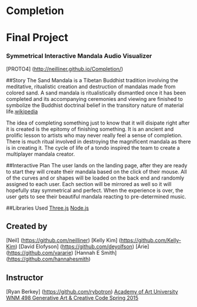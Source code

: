 # Completion
# Final Project 
### Symmetrical Interactive Mandala Audio Visualizer

[PROTO4] (http://neilliner.github.io/Completion/)

##Story
The Sand Mandala is a Tibetan Buddhist tradition involving the meditative, ritualistic creation and destruction of mandalas made from colored sand. A sand mandala is ritualistically dismantled once it has been completed and its accompanying ceremonies and viewing are finished to symbolize the Buddhist doctrinal belief in the transitory nature of material life.[wikipedia](http://en.wikipedia.org/wiki/Sand_mandala)

The idea of completing something just to know that it will disipate right after it is created is the epitomy of finishing something. It is an ancient and prolific lesson to artists who may never really feel a sense of completion. There is much ritual involved in destroying the magnificent mandala as there is in creating it. The cycle of life of a tondo inspired the team to create a multiplayer mandala creator. 

##Interactive Plan 
The user lands on the landing page, after they are ready to start they will create their mandala based on the click of their mouse.  All of the curves and or shapes will be loaded on the back end and randomly assigned to each user. Each section will be mirrored as well so it will hopefully stay symmetrical and perfect. When the experience is over, the user gets to see their beautiful mandala reacting to pre-determined music.


##Libraries Used
[Three.js](http://threejs.org/)
[Node.js](https://nodejs.org/)

## Created by 
[Neil] (https://github.com/neilliner)
[Kelly Kim] (https://github.com/Kelly-Kim)
[David Elofyson] (https://github.com/deyolfson)
[Arie] (https://github.com/vararie)
[Hannah E Smith] (https://github.com/hannahesmith)

## Instructor
[Ryan Berkey] (https://github.com/rybotron)
[Academy of Art University WNM 498 Generative Art & Creative Code Spring 2015](https://github.com/rybotron/wnm498genart15s/wiki/Week-12-Homework)
